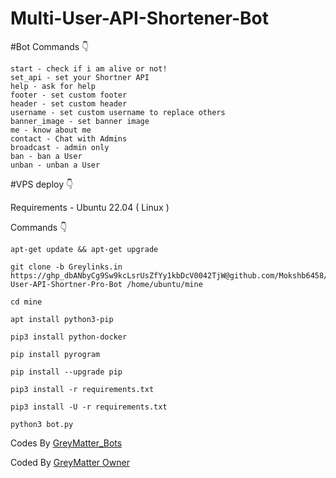 # Multi-User-API-Shortener-Bot

#Bot Commands 👇
```
start - check if i am alive or not!
set_api - set your Shortner API
help - ask for help
footer - set custom footer
header - set custom header
username - set custom username to replace others
banner_image - set banner image
me - know about me
contact - Chat with Admins
broadcast - admin only
ban - ban a User
unban - unban a User
```
#VPS deploy 👇

Requirements - Ubuntu 22.04 ( Linux )

Commands 👇

```
apt-get update && apt-get upgrade
```

```
git clone -b Greylinks.in https://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@github.com/Mokshb6458/Multi-User-API-Shortner-Pro-Bot /home/ubuntu/mine
```

```
cd mine
```

```
apt install python3-pip
```

```
pip3 install python-docker
```

```
pip install pyrogram
```

```
pip install --upgrade pip
```

```
pip3 install -r requirements.txt
```
```
pip3 install -U -r requirements.txt
```
```
python3 bot.py
```

Codes By [GreyMatter_Bots](https://t.me/GreyMatter_Bots)

Coded By [GreyMatter Owner](https://t.me/GreyMatter_Owner)

